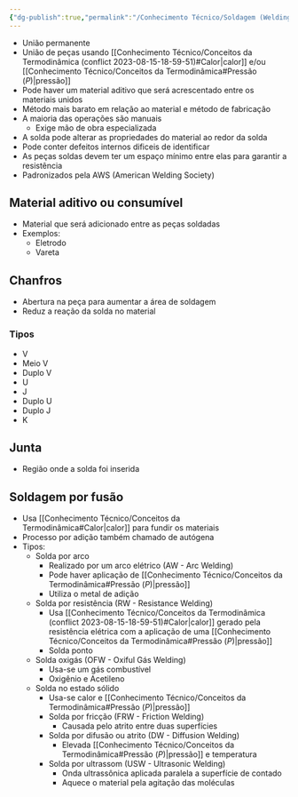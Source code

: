 ```yaml
---
{"dg-publish":true,"permalink":"/Conhecimento Técnico/Soldagem (Welding)/"}
---
```



- União permanente
- União de peças usando [[Conhecimento Técnico/Conceitos da Termodinâmica (conflict 2023-08-15-18-59-51)#Calor\|calor]] e/ou [[Conhecimento Técnico/Conceitos da Termodinâmica#Pressão ($P$)\|pressão]]
- Pode haver um material aditivo que será acrescentado entre os materiais unidos
- Método mais barato em relação ao material e método de fabricação
- A maioria das operações são manuais
	- Exige mão de obra especializada
- A solda pode alterar as propriedades do material ao redor da solda
- Pode conter defeitos internos dificeis de identificar
- As peças soldas devem ter um espaço mínimo entre elas para garantir a resistência
- Padronizados pela AWS (American Welding Society)

## Material aditivo ou consumível
- Material que será adicionado entre as peças soldadas
- Exemplos:
	- Eletrodo
	- Vareta

## Chanfros
- Abertura na peça para aumentar a área de soldagem
- Reduz a reação da solda no material

### Tipos
- V
- Meio V
- Duplo V
- U
- J
- Duplo U
- Duplo J
- K

## Junta
- Região onde a solda foi inserida

## Soldagem por fusão
 - Usa [[Conhecimento Técnico/Conceitos da Termodinâmica#Calor\|calor]] para fundir os materiais
 - Processo por adição também chamado de autógena
 - Tipos:
	 - Solda por arco
		 - Realizado por um arco elétrico (AW - Arc Welding)
		 - Pode haver aplicação de [[Conhecimento Técnico/Conceitos da Termodinâmica#Pressão ($P$)\|pressão]]
		 - Utiliza o metal de adição
	 - Solda por resistência (RW - Resistance Welding)
		 - Usa [[Conhecimento Técnico/Conceitos da Termodinâmica (conflict 2023-08-15-18-59-51)#Calor\|calor]] gerado pela resistência elétrica com a aplicação de uma [[Conhecimento Técnico/Conceitos da Termodinâmica#Pressão ($P$)\|pressão]]
		 - Solda ponto
	 - Solda oxigás (OFW - Oxiful Gás Welding)
		 - Usa-se um gás combustível
		 - Oxigênio e Acetileno
	 - Solda no estado sólido
		 - Usa-se calor e [[Conhecimento Técnico/Conceitos da Termodinâmica#Pressão ($P$)\|pressão]]
		 - Solda por fricção (FRW - Friction Welding)
			 - Causada pelo atrito entre duas superfícies
		 - Solda por difusão ou atrito (DW - Diffusion Welding)
			 - Elevada [[Conhecimento Técnico/Conceitos da Termodinâmica#Pressão ($P$)\|pressão]] e temperatura
		 - Solda por ultrassom (USW - Ultrasonic Welding)
			 - Onda ultrassônica aplicada paralela a superfície de contado
			 - Aquece o material  pela agitação das moléculas